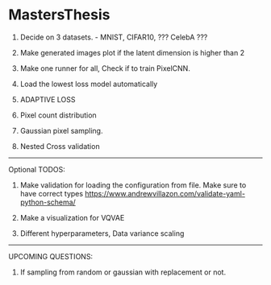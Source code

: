 # MastersThesis

1. Decide on 3 datasets. - MNIST, CIFAR10, ??? CelebA ???

2. Make generated images plot if the latent dimension is higher than 2

3. Make one runner for all,
Check if to train PixelCNN. 

4. Load the lowest loss model automatically

5. ADAPTIVE LOSS

6. Pixel count distribution

7. Gaussian pixel sampling.

8. Nested Cross validation

---------------------
Optional TODOS:
1. Make validation for loading the configuration from file. Make sure to have correct types
    https://www.andrewvillazon.com/validate-yaml-python-schema/

2. Make a visualization for VQVAE

3. Different hyperparameters, Data variance scaling
---------------------------------

UPCOMING QUESTIONS:
 1. If sampling from random or gaussian with replacement or not.
